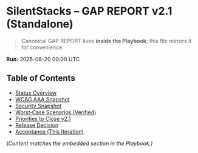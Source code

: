 # SilentStacks – GAP REPORT v2.1 (Standalone)
> Canonical GAP REPORT lives **inside the Playbook**; this file mirrors it for convenience.

**Run:** 2025-08-20 00:00 UTC

## Table of Contents
- [Status Overview](#status-overview)
- [WCAG AAA Snapshot](#wcag-aaa-snapshot)
- [Security Snapshot](#security-snapshot)
- [Worst‑Case Scenarios (Verified)](#worst-case-scenarios-verified)
- [Priorities to Close v2.1](#priorities-to-close-v21)
- [Release Decision](#release-decision)
- [Acceptance (This Iteration)](#acceptance-this-iteration)

*(Content matches the embedded section in the Playbook.)*

